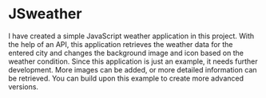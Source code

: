 # JSweather
I have created a simple JavaScript weather application in this project. With the help of an API, this application retrieves the weather data for the entered city and changes the background image and icon based on the weather condition. Since this application is just an example, it needs further development. More images can be added, or more detailed information can be retrieved. You can build upon this example to create more advanced versions.
